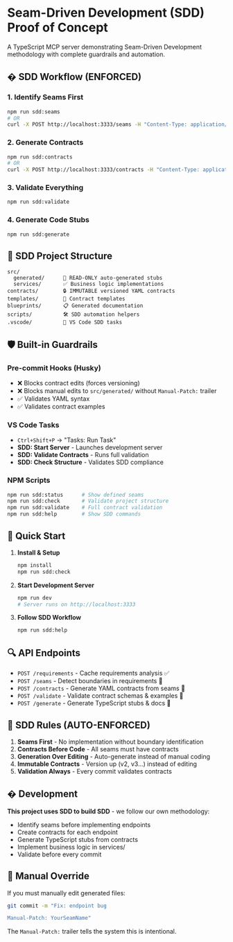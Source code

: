 # Seam-Driven Development (SDD) Proof of Concept

A TypeScript MCP server demonstrating Seam-Driven Development methodology with complete guardrails and automation.

## � SDD Workflow (ENFORCED)

### 1. **Identify Seams First**
```bash
npm run sdd:seams
# OR
curl -X POST http://localhost:3333/seams -H "Content-Type: application/json" -d '{"requirements": "your requirements"}'
```

### 2. **Generate Contracts**
```bash
npm run sdd:contracts
# OR  
curl -X POST http://localhost:3333/contracts -H "Content-Type: application/json" -d '{"seams": [...]}'
```

### 3. **Validate Everything**
```bash
npm run sdd:validate
```

### 4. **Generate Code Stubs**
```bash
npm run sdd:generate
```

## 📁 SDD Project Structure

```
src/
  generated/      🚧 READ-ONLY auto-generated stubs
  services/       ✅ Business logic implementations
contracts/        🔒 IMMUTABLE versioned YAML contracts  
templates/        📝 Contract templates
blueprints/       📋 Generated documentation
scripts/          🛠 SDD automation helpers
.vscode/          🎯 VS Code SDD tasks
```

## 🛡️ Built-in Guardrails

### **Pre-commit Hooks (Husky)**
- ❌ Blocks contract edits (forces versioning)
- ❌ Blocks manual edits to `src/generated/` without `Manual-Patch:` trailer
- ✅ Validates YAML syntax
- ✅ Validates contract examples

### **VS Code Tasks**
- `Ctrl+Shift+P` → "Tasks: Run Task"
- **SDD: Start Server** - Launches development server
- **SDD: Validate Contracts** - Runs full validation
- **SDD: Check Structure** - Validates SDD compliance

### **NPM Scripts**
```bash
npm run sdd:status      # Show defined seams
npm run sdd:check       # Validate project structure  
npm run sdd:validate    # Full contract validation
npm run sdd:help        # Show SDD commands
```

## 🚀 Quick Start

1. **Install & Setup**
   ```bash
   npm install
   npm run sdd:check
   ```

2. **Start Development Server**
   ```bash
   npm run dev
   # Server runs on http://localhost:3333
   ```

3. **Follow SDD Workflow**
   ```bash
   npm run sdd:help
   ```

## 🔍 API Endpoints

- `POST /requirements` - Cache requirements analysis ✅
- `POST /seams` - Detect boundaries in requirements 🚧
- `POST /contracts` - Generate YAML contracts from seams 🚧  
- `POST /validate` - Validate contract schemas & examples 🚧
- `POST /generate` - Generate TypeScript stubs & docs 🚧

## 🚨 SDD Rules (AUTO-ENFORCED)

1. **Seams First** - No implementation without boundary identification
2. **Contracts Before Code** - All seams must have contracts
3. **Generation Over Editing** - Auto-generate instead of manual coding
4. **Immutable Contracts** - Version up (v2, v3...) instead of editing
5. **Validation Always** - Every commit validates contracts

## � Development

**This project uses SDD to build SDD** - we follow our own methodology:

- Identify seams before implementing endpoints
- Create contracts for each endpoint 
- Generate TypeScript stubs from contracts
- Implement business logic in services/
- Validate before every commit

## 📝 Manual Override

If you must manually edit generated files:

```bash
git commit -m "Fix: endpoint bug

Manual-Patch: YourSeamName"
```

The `Manual-Patch:` trailer tells the system this is intentional.
